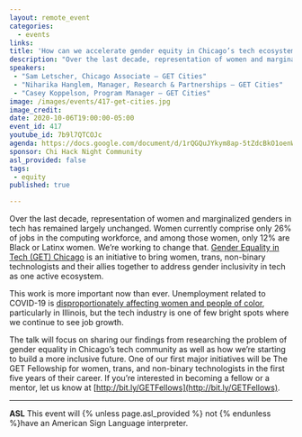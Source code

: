 ```yaml
---
layout: remote_event
categories:
  - events
links: 
title: 'How can we accelerate gender equity in Chicago’s tech ecosystem?'
description: "Over the last decade, representation of women and marginalized genders in tech has remained largely unchanged. Women currently comprise only 26% of jobs in the computing workforce, and among those women, only 12% are Black or Latinx women. We’re working to change that. Gender Equality in Tech (GET) Chicago is an initiative to bring women, trans, non-binary technologists and their allies together to address gender inclusivity in tech as one active ecosystem."
speakers:
 - "Sam Letscher, Chicago Associate — GET Cities"
 - "Niharika Hanglem, Manager, Research & Partnerships — GET Cities"
 - "Casey Koppelson, Program Manager — GET Cities"
image: /images/events/417-get-cities.jpg
image_credit:
date: 2020-10-06T19:00:00-05:00
event_id: 417
youtube_id: 7b9l7QTCOJc
agenda: https://docs.google.com/document/d/1rQGQuJYkym8ap-5tZdcBkO1oenWJRykfVTRbFXOHk44/edit?usp=sharing
sponsor: Chi Hack Night Community
asl_provided: false
tags: 
 - equity
published: true

---
```


Over the last decade, representation of women and marginalized genders in tech has remained largely unchanged. Women currently comprise only 26% of jobs in the computing workforce, and among those women, only 12% are Black or Latinx women. We’re working to change that. [Gender Equality in Tech (GET) Chicago](https://www.getcities.org/chicago/) is an initiative to bring women, trans, non-binary technologists and their allies together to address gender inclusivity in tech as one active ecosystem. 

This work is more important now than ever.  Unemployment related to COVID-19 is [disproportionately affecting women and people of color](https://www.chicagotribune.com/coronavirus/ct-coronavirus-chicago-economy-six-months-20200917-ao6ngj2e5janndwjsfbkbmzss4-story.html), particularly in Illinois, but the tech industry is one of few bright spots where we continue to see job growth. 

The talk will focus on sharing our findings from researching the problem of gender equality in Chicago’s tech community as well as how we’re starting to build a more inclusive future. One of our first major initiatives will be The GET Fellowship for women, trans, and non-binary technologists in the first five years of their career. If you’re interested in becoming a fellow or a mentor, let us know at [http://bit.ly/GETFellows](http://bit.ly/GETFellows). 

---

**ASL** This event will {% unless page.asl_provided %} not {% endunless %}have an American Sign Language interpreter.
